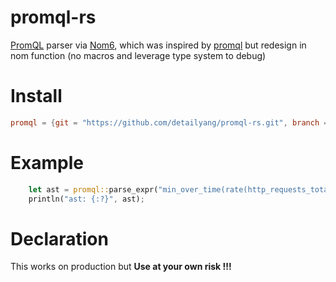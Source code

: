 # promql-rs
[PromQL](https://prometheus.io/docs/prometheus/latest/querying/basics/) parser via [Nom6](https://github.com/Geal/nom), which was inspired by [promql](https://crates.io/crates/promql) but redesign in nom function (no macros and leverage type system to debug)

# Install
```toml
promql = {git = "https://github.com/detailyang/promql-rs.git", branch = "main"}
```

# Example
```rust
    let ast = promql::parse_expr("min_over_time(rate(http_requests_total[5m])[30m:1m])").unwarp();
    println("ast: {:?}", ast);
```

# Declaration
This works on production but **Use at your own risk !!!**
